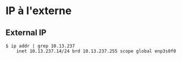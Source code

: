 # IP à l'externe

## External IP 

```
$ ip addr | grep 10.13.237
    inet 10.13.237.14/24 brd 10.13.237.255 scope global enp3s0f0
```
